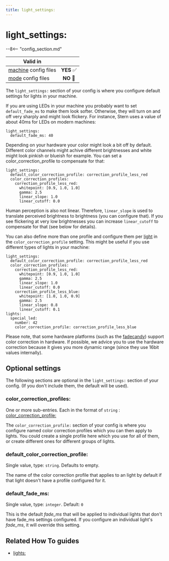 ```yaml
---
title: light_settings:
---
```


# light_settings:


--8<-- "config_section.md"

| Valid in | |
|-----|:----:|
|[machine](instructions/machine_config.md) config files |**YES** :white_check_mark:|
|[mode](instructions/mode_config.md) config files|**NO** :no_entry_sign:|

The `light_settings:` section of your config is where you configure
default settings for lights in your machine.

If you are using LEDs in your machine you probably want to set
`default_fade_ms` to make them look softer. Otherwise, they will turn on
and off very sharply and might look flickery. For instance, Stern uses a
value of about 40ms for LEDs on modern machines:

``` mpf-config
light_settings:
  default_fade_ms: 40
```

Depending on your hardware your color might look a bit off by default.
Different color channels might achive different brightnesses and white
might look pinkish or blueish for example. You can set a
color_correction_profile to compensate for that:

``` mpf-config
light_settings:
  default_color_correction_profile: correction_profile_less_red
  color_correction_profiles:
    correction_profile_less_red:
      whitepoint: [0.9, 1.0, 1.0]
      gamma: 2.5
      linear_slope: 1.0
      linear_cutoff: 0.0
```

Human perception is also not linear. Therefore, `linear_slope` is used
to translate perceived brightness to brightness (you can configure
that). If you see flickering at very low brightnesses you can increase
`linear_cutoff` to compensate for that (see below for details).

You can also define more than one profile and configure them per
[light](lights.md) in the
`color_correction_profile` setting. This might be useful if you use
different types of lights in your machine:

``` mpf-config
light_settings:
  default_color_correction_profile: correction_profile_less_red
  color_correction_profiles:
    correction_profile_less_red:
      whitepoint: [0.9, 1.0, 1.0]
      gamma: 2.5
      linear_slope: 1.0
      linear_cutoff: 0.0
    correction_profile_less_blue:
      whitepoint: [1.0, 1.0, 0.9]
      gamma: 2.5
      linear_slope: 0.8
      linear_cutoff: 0.1
lights:
  special_led:
    number: 42
    color_correction_profile: correction_profile_less_blue
```

Please note, that some hardware platforms (such as the
[fadecandy](../hardware/fadecandy/index.md))
support color correction in hardware. If possible, we advice you to use
the hardware correction because it gives you more dynamic range (since
they use 16bit values internally).

## Optional settings

The following sections are optional in the `light_settings:` section of
your config. (If you don't include them, the default will be used).

### color_correction_profiles:

One or more sub-entries. Each in the format of `string` :
[color_correction_profile:](color_correction_profile.md)

The `color_correction_profile:` section of your config is where you
configure named color correction profiles which you can then apply to
lights. You could create a single profile here which you use for all of
them, or create different ones for different groups of lights.

### default_color_correction_profile:

Single value, type: `string`. Defaults to empty.

The name of the color correction profile that applies to an light by
default if that light doesn't have a profile configured for it.

### default_fade_ms:

Single value, type: `integer`. Default: `0`

This is the default *fade_ms* that will be applied to individual lights
that don't have fade_ms settings configured. If you configure an
individual light's *fade_ms*, it will override this setting.

## Related How To guides

* [lights:](lights.md)

